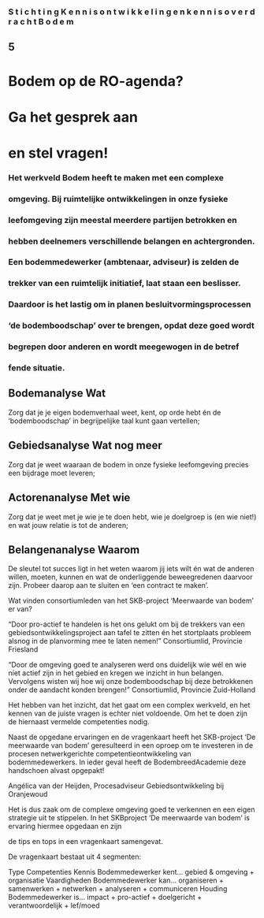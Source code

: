 ### S t i c h t i n g K e n n i s o n t w i k k e l i n g e n k e n n i s o v e r d r a c h t B o d e m 

## 5 

# Bodem op de RO-agenda? 

# Ga het gesprek aan 

# en stel vragen! 

### Het werkveld Bodem heeft te maken met een complexe 

### omgeving. Bij ruimtelijke ontwikkelingen in onze fysieke 

### leefomgeving zijn meestal meerdere partijen betrokken en 

### hebben deelnemers verschillende belangen en achtergronden. 

### Een bodemmedewerker (ambtenaar, adviseur) is zelden de 

### trekker van een ruimtelijk initiatief, laat staan een beslisser. 

### Daardoor is het lastig om in planen besluitvormingsprocessen 

### ‘de bodemboodschap’ over te brengen, opdat deze goed wordt 

### begrepen door anderen en wordt meegewogen in de betref

### fende situatie. 

## Bodemanalyse Wat 

 Zorg dat je je eigen bodemverhaal weet, kent, op orde hebt én de ‘bodemboodschap’ in begrijpelijke taal kunt gaan vertellen; 

## Gebiedsanalyse Wat nog meer 

 Zorg dat je weet waaraan de bodem in onze fysieke leefomgeving precies een bijdrage moet leveren; 

## Actorenanalyse Met wie 

 Zorg dat je weet met je wie je te doen hebt, wie je doelgroep is (en wie niet!) en wat jouw relatie is tot de anderen; 

## Belangenanalyse Waarom 

 De sleutel tot succes ligt in het weten waarom jij iets wilt én wat de anderen willen, moeten, kunnen en wat de onderliggende beweegredenen daarvoor zijn. Probeer daarop aan te sluiten en ‘een contract te maken’. 

 Wat vinden consortiumleden van het SKB-project ‘Meerwaarde van bodem’ er van? 

 “Door pro-actief te handelen is het ons gelukt om bij de trekkers van een gebiedsontwikkelingsproject aan tafel te zitten én het stortplaats probleem alsnog in de planvorming mee te laten nemen!” Consortiumlid, Provincie Friesland 

 “Door de omgeving goed te analyseren werd ons duidelijk wie wél en wie níet actief zijn in het gebied en kregen we inzicht in hun belangen. Vervolgens wisten wij hoe wij onze bodemboodschap bij deze betrokkenen onder de aandacht konden brengen!” Consortiumlid, Provincie Zuid-Holland 

 Het hebben van het inzicht, dat het gaat om een complex werkveld, en het kennen van de juiste vragen is echter niet voldoende. Om het te doen zijn de hiernaast vermelde competenties nodig. 

 Naast de opgedane ervaringen en de vragenkaart heeft het SKB-project ‘De meerwaarde van bodem’ geresulteerd in een oproep om te investeren in de procesen netwerkgerichte competentieontwikkeling van bodemmedewerkers. In ieder geval heeft de BodembreedAcademie deze handschoen alvast opgepakt! 

 Angélica van der Heijden, Procesadviseur Gebiedsontwikkeling bij Oranjewoud 

Het is dus zaak om de complexe omgeving goed te verkennen en een eigen strategie uit te stippelen. In het SKBproject ‘De meerwaarde van bodem’ is ervaring hiermee opgedaan en zijn 

 de tips en tops in een vragenkaart samengevat. 

 De vragenkaart bestaat uit 4 segmenten: 

 Type Competenties Kennis Bodemmedewerker kent... gebied & omgeving + organisatie Vaardigheden Bodemmedewerker kan... organiseren + samenwerken + netwerken + analyseren + communiceren Houding Bodemmedewerker is... impact + pro-actief + doelgericht + verantwoordelijk + lef/moed 


